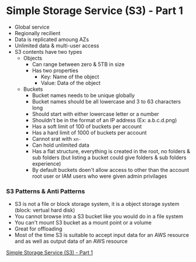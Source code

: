 # Simple Storage Service (S3) - Part 1

- Global service
- Regionally recilient
- Data is replicated amoung AZs
- Unlimited data & multi-user access
- S3 contents have two types
    - Objects
        - Can range between zero & 5TB in size
        - Has two properties
            - Key: Name of the object
            - Value: Data of the object
    - Buckets
        - Bucket names needs to be unique globally
        - Bucket names should be all lowercase and 3 to 63 characters long
        - Should start with either lowercase letter or a number
        - Shouldn't be in the format of an IP address (Ex: a.b.c.d.png)
        - Has a soft limit of 100 of buckets per account
        - Has a hard limit of 1000 of buckets per account
        - Cannot srat with `xn-`
        - Can hold unlimited data
        - Has a flat structure, everything is created in the root, no folders & sub folders (but listing a bucket could give folders & sub folders experience)
        - By default buckets doen't allow access to other than the account root user or IAM users who were given admin privilages

### S3 Patterns & Anti Patterns

- S3 is not a file or block storage system, it is a object storage system (block: vertual hard disk)
- You cannot browse into a S3 bucket like you would do in a file system
- You can't mount S3 bucket as a mount point or a volume
- Great for offloading
- Most of the time S3 is suitable to accept input data for an AWS resource and as well as output data of an AWS resource

[Simple Storage Service (S3) - Part 1](./21-aws-s3-part2.md)
